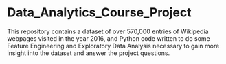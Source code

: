 # Data_Analytics_Course_Project
This repository contains a dataset of over 570,000 entries of Wikipedia webpages visited in the year 2016, and Python code written to do some Feature Engineering and Exploratory Data Analysis necessary to gain more insight into the dataset and answer the project questions.
